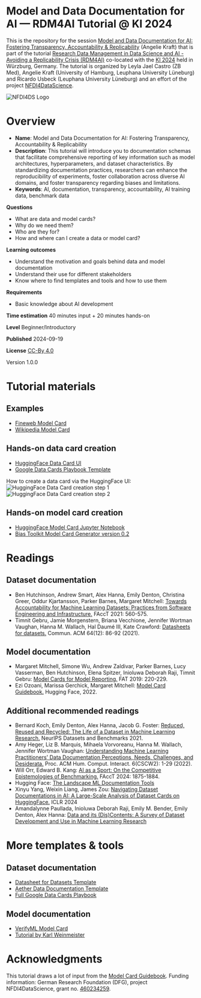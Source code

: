 # Model and Data Documentation for AI — RDM4AI Tutorial @ KI 2024
This is the repository for the session [Model and Data Documentation for AI: Fostering Transparency, Accountability & Replicability](https://zenodo.org/records/13796279) (Angelie Kraft) that is part of the tutorial [Research Data Management in Data Science and AI - Avoiding a Replicability Crisis (RDM4AI)](https://sites.google.com/view/rdm4ai-2024/) co-located with the [KI 2024](https://www.informatik.uni-wuerzburg.de/ki24/) held in Würzburg, Germany. The tutorial is organized by Leyla Jael Castro (ZB Med), Angelie Kraft (University of Hamburg, Leuphana University Lüneburg) and Ricardo Usbeck (Leuphana University Lüneburg) and an effort of the project [NFDI4DataScience](https://www.nfdi4datascience.de/). 

![NFDI4DS Logo](https://github.com/krangelie/rdm4ai-tutorial-ki2024/blob/main/imgs/Logo_NFDI4DataScience_smaller.jpg?raw=true)

# Overview
* **Name**: Model and Data Documentation for AI: Fostering Transparency, Accountability & Replicability
* **Description**: This tutorial will introduce you to documentation schemas that facilitate comprehensive reporting of key information such as model architectures, hyperparameters, and dataset characteristics. By standardizing documentation practices, researchers can enhance the reproducibility of experiments, foster collaboration across diverse AI domains, and foster transparency regarding biases and limitations.
* **Keywords**: AI, documentation, transparency, accountability, AI training data, benchmark data

**Questions**
* What are data and model cards?
* Why do we need them?
* Who are they for?
* How and where can I create a data or model card?

**Learning outcomes**
* Understand the motivation and goals behind data and model documentation
* Understand their use for different stakeholders
* Know where to find templates and tools and how to use them

**Requirements**
* Basic knowledge about AI development

**Time estimation** 40 minutes input + 20 minutes hands-on

**Level** Beginner/Introductory

**Published** 2024-09-19

**License** [CC-By 4.0](https://spdx.org/licenses/CC-BY-4.0)

 Version 1.0.0

# Tutorial materials
## Examples
* [Fineweb Model Card](https://huggingface.co/datasets/HuggingFaceFW/fineweb)
* [Wikipedia Model Card](https://huggingface.co/datasets/wikimedia/wikipedia)

## Hands-on data card creation
* [HuggingFace Data Card UI](https://huggingface.co/new-dataset)
* [Google Data Cards Playbook Template](https://github.com/PAIR-code/datacardsplaybook/tree/main/templates)

How to create a data card via the HuggingFace UI:
![HuggingFace Data Card creation step 1](https://github.com/krangelie/rdm4ai-tutorial-ki2024/blob/main/imgs/step1.png?raw=true)
![HuggingFace Data Card creation step 2](https://github.com/krangelie/rdm4ai-tutorial-ki2024/blob/main/imgs/step2.png?raw=true)

## Hands-on model card creation
* [HuggingFace Model Card Jupyter Notebook](https://colab.research.google.com/drive/1cmETl1Q8spab3rfsolB1qYp3l7iPYfeP?usp=sharing#scrollTo=By8fG2PKaLX0)
* [Bias Toolkit Model Card Generator version 0.2](https://bias.xd.gov/resources/model-card-generator/tool/)


# Readings
## Dataset documentation
* Ben Hutchinson, Andrew Smart, Alex Hanna, Emily Denton, Christina Greer, Oddur Kjartansson, Parker Barnes, Margaret Mitchell: [Towards Accountability for Machine Learning Datasets: Practices from Software Engineering and Infrastructure.](https://dl.acm.org/doi/10.1145/3442188.3445918) FAccT 2021: 560-575.
* Timnit Gebru, Jamie Morgenstern, Briana Vecchione, Jennifer Wortman Vaughan, Hanna M. Wallach, Hal Daumé III, Kate Crawford: [Datasheets for datasets.](https://dl.acm.org/doi/10.1145/3458723) Commun. ACM 64(12): 86-92 (2021).

## Model documentation
* Margaret Mitchell, Simone Wu, Andrew Zaldivar, Parker Barnes, Lucy Vasserman, Ben Hutchinson, Elena Spitzer, Inioluwa Deborah Raji, Timnit Gebru: [Model Cards for Model Reporting.](https://dl.acm.org/doi/10.1145/3287560.3287596) FAT 2019: 220-229.
* Ezi Ozoani, Marissa Gerchick, Margaret Mitchell: [Model Card Guidebook.](https://huggingface.co/docs/hub/en/model-card-guidebook) Hugging Face, 2022. 

## Additional recommended readings
* Bernard Koch, Emily Denton, Alex Hanna, Jacob G. Foster: [Reduced, Reused and Recycled: The Life of a Dataset in Machine Learning Research.](https://datasets-benchmarks-proceedings.neurips.cc/paper_files/paper/2021/file/3b8a614226a953a8cd9526fca6fe9ba5-Paper-round2.pdf) NeurIPS Datasets and Benchmarks 2021.
* Amy Heger, Liz B. Marquis, Mihaela Vorvoreanu, Hanna M. Wallach, Jennifer Wortman Vaughan: [Understanding Machine Learning Practitioners' Data Documentation Perceptions, Needs, Challenges, and Desiderata.](https://dl.acm.org/doi/10.1145/3555760) Proc. ACM Hum. Comput. Interact. 6(CSCW2): 1-29 (2022).
* Will Orr, Edward B. Kang: [AI as a Sport: On the Competitive Epistemologies of Benchmarking.](https://dl.acm.org/doi/10.1145/3630106.3659012) FAccT 2024: 1875-1884.
* Hugging Face: [The Landscape ML Documentation Tools](https://huggingface.co/docs/hub/model-card-landscape-analysis)
* Xinyu Yang, Weixin Liang, James Zou: [Navigating Dataset Documentations in AI: A Large-Scale Analysis of Dataset Cards on HuggingFace.](https://openreview.net/pdf?id=xC8xh2RSs2) ICLR 2024
* Amandalynne Paullada, Inioluwa Deborah Raji, Emily M. Bender, Emily Denton, Alex Hanna: [Data and its (Dis)Contents: A Survey of Dataset Development and Use in Machine Learning Research](https://www.cell.com/patterns/fulltext/S2666-3899(21)00184-7?_returnURL=https%3A%2F%2Flinkinghub.elsevier.com%2Fretrieve%2Fpii%2FS2666389921001847%3Fshowall%3Dtrue)


# More templates & tools
## Dataset documentation
* [Datasheet for Datasets Template](https://query.prod.cms.rt.microsoft.com/cms/api/am/binary/RE4t8QB)
* [Aether Data Documentation Template](https://www.microsoft.com/en-us/research/uploads/prod/2022/07/aether-datadoc-082522.pdf)
* [Full Google Data Cards Playbook](https://sites.research.google/datacardsplaybook/)

## Model documentation
* [VerifyML Model Card](https://report.verifyml.com/)
* [Tutorial by Karl Weinmeister](https://cloud.google.com/blog/products/ai-machine-learning/create-a-model-card-with-scikit-learn?hl=en)

# Acknowledgments
This tutorial draws a lot of input from the [Model Card Guidebook](https://huggingface.co/docs/hub/en/model-card-guidebook).
Funding information: German Research Foundation (DFG), project NFDI4DataScience, grant no. [460234259](https://gepris.dfg.de/gepris/projekt/460234259?context=projekt&task=showDetail&id=460234259&).
